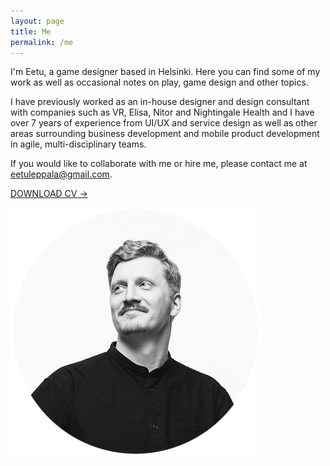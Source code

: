 ```yaml
---
layout: page
title: Me
permalink: /me
---
```


I'm Eetu, a game designer based in Helsinki. Here you can find some of my work as well as occasional notes on play, game design and other topics.

I have previously worked as an in-house designer and design consultant with companies such as VR, Elisa, Nitor and Nightingale Health and I have over 7 years of experience from UI/UX and service design as well as other areas surrounding business development and mobile product development in agile, multi-disciplinary teams.

If you would like to collaborate with me or hire me, please contact me at [eetuleppala@gmail.com](mailto:eetuleppala@gmail.com).

<div class="blocklink"><a href=""> DOWNLOAD CV →</a></div>

![Alt text](../assets/img/headshot.png)